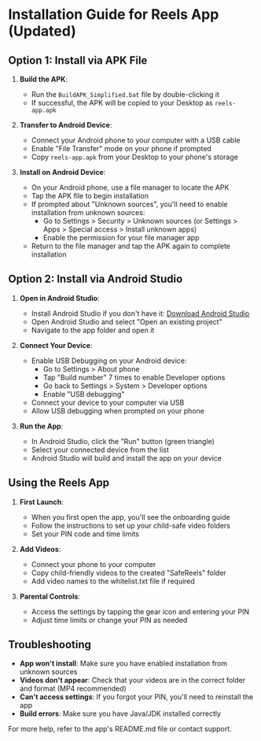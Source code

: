 # Installation Guide for Reels App (Updated)

## Option 1: Install via APK File

1. **Build the APK**:
   - Run the `BuildAPK_Simplified.bat` file by double-clicking it
   - If successful, the APK will be copied to your Desktop as `reels-app.apk`

2. **Transfer to Android Device**:
   - Connect your Android phone to your computer with a USB cable
   - Enable "File Transfer" mode on your phone if prompted
   - Copy `reels-app.apk` from your Desktop to your phone's storage

3. **Install on Android Device**:
   - On your Android phone, use a file manager to locate the APK
   - Tap the APK file to begin installation
   - If prompted about "Unknown sources", you'll need to enable installation from unknown sources:
     - Go to Settings > Security > Unknown sources (or Settings > Apps > Special access > Install unknown apps)
     - Enable the permission for your file manager app
   - Return to the file manager and tap the APK again to complete installation

## Option 2: Install via Android Studio

1. **Open in Android Studio**:
   - Install Android Studio if you don't have it: [Download Android Studio](https://developer.android.com/studio)
   - Open Android Studio and select "Open an existing project"
   - Navigate to the app folder and open it

2. **Connect Your Device**:
   - Enable USB Debugging on your Android device:
     - Go to Settings > About phone
     - Tap "Build number" 7 times to enable Developer options
     - Go back to Settings > System > Developer options
     - Enable "USB debugging"
   - Connect your device to your computer via USB
   - Allow USB debugging when prompted on your phone

3. **Run the App**:
   - In Android Studio, click the "Run" button (green triangle)
   - Select your connected device from the list
   - Android Studio will build and install the app on your device

## Using the Reels App

1. **First Launch**:
   - When you first open the app, you'll see the onboarding guide
   - Follow the instructions to set up your child-safe video folders
   - Set your PIN code and time limits

2. **Add Videos**:
   - Connect your phone to your computer
   - Copy child-friendly videos to the created "SafeReels" folder
   - Add video names to the whitelist.txt file if required

3. **Parental Controls**:
   - Access the settings by tapping the gear icon and entering your PIN
   - Adjust time limits or change your PIN as needed

## Troubleshooting

- **App won't install**: Make sure you have enabled installation from unknown sources
- **Videos don't appear**: Check that your videos are in the correct folder and format (MP4 recommended)
- **Can't access settings**: If you forgot your PIN, you'll need to reinstall the app
- **Build errors**: Make sure you have Java/JDK installed correctly

For more help, refer to the app's README.md file or contact support.